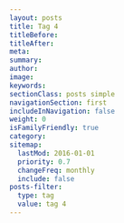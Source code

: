 ```yaml
---
layout: posts
title: Tag 4
titleBefore:
titleAfter:
meta:
summary:
author:
image:
keywords:
sectionClass: posts simple
navigationSection: first
includeInNavigation: false
weight: 0
isFamilyFriendly: true
category:
sitemap:
  lastMod: 2016-01-01
  priority: 0.7
  changeFreq: monthly
  include: false
posts-filter:
  type: tag
  value: tag 4
---
```

